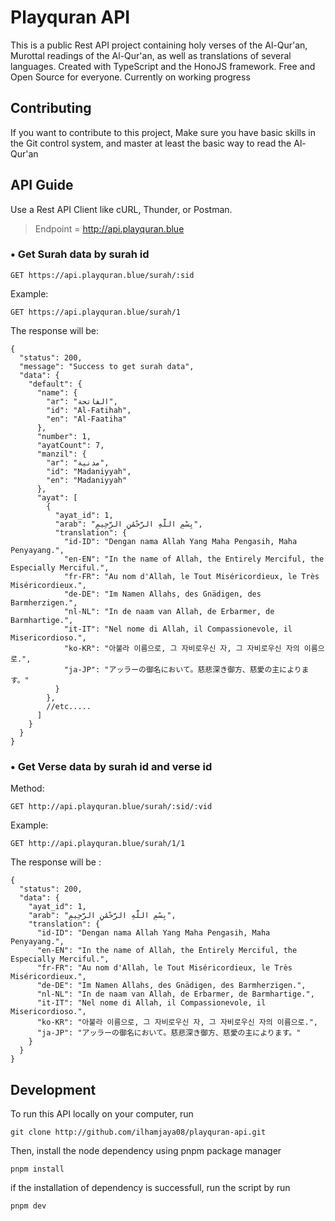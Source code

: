 # Playquran API
This is a public Rest API project containing holy verses of the Al-Qur'an, Murottal readings of the Al-Qur'an, as well as translations of several languages. Created with TypeScript and the HonoJS framework. Free and Open Source for everyone. Currently on working progress

## Contributing
If you want to contribute to this project, Make sure you have basic skills in the Git control system, and master at least the basic way to read the Al-Qur'an

## API Guide
Use a Rest API Client like cURL, Thunder, or Postman.
> Endpoint = http://api.playquran.blue
### • Get Surah data by surah id
```
GET https://api.playquran.blue/surah/:sid
```
Example:
```
GET https://api.playquran.blue/surah/1
```
The response will be:
```
{
  "status": 200,
  "message": "Success to get surah data",
  "data": {
    "default": {
      "name": {
        "ar": "الفاتحة",
        "id": "Al-Fatihah",
        "en": "Al-Faatiha"
      },
      "number": 1,
      "ayatCount": 7,
      "manzil": {
        "ar": "مدنية",
        "id": "Madaniyyah",
        "en": "Madaniyyah"
      },
      "ayat": [
        {
          "ayat_id": 1,
          "arab": "بِسْمِ اللَّهِ الرَّحْمَٰنِ الرَّحِيمِ",
          "translation": {
            "id-ID": "Dengan nama Allah Yang Maha Pengasih, Maha Penyayang.",
            "en-EN": "In the name of Allah, the Entirely Merciful, the Especially Merciful.",
            "fr-FR": "Au nom d'Allah, le Tout Miséricordieux, le Très Miséricordieux.",
            "de-DE": "Im Namen Allahs, des Gnädigen, des Barmherzigen.",
            "nl-NL": "In de naam van Allah, de Erbarmer, de Barmhartige.",
            "it-IT": "Nel nome di Allah, il Compassionevole, il Misericordioso.",
            "ko-KR": "아불라 이름으로, 그 자비로우신 자, 그 자비로우신 자의 이름으로.",
            "ja-JP": "アッラーの御名において。慈悲深き御方、慈愛の主によります。"
          }
        },
        //etc.....
      ]
    }
  }
}
```

### • Get Verse data by surah id  and verse id
Method:
```
GET http://api.playquran.blue/surah/:sid/:vid
```
Example:
```
GET http://api.playquran.blue/surah/1/1
```
The response will be :
```
{
  "status": 200,
  "data": {
    "ayat_id": 1,
    "arab": "بِسْمِ اللَّهِ الرَّحْمَٰنِ الرَّحِيمِ",
    "translation": {
      "id-ID": "Dengan nama Allah Yang Maha Pengasih, Maha Penyayang.",
      "en-EN": "In the name of Allah, the Entirely Merciful, the Especially Merciful.",
      "fr-FR": "Au nom d'Allah, le Tout Miséricordieux, le Très Miséricordieux.",
      "de-DE": "Im Namen Allahs, des Gnädigen, des Barmherzigen.",
      "nl-NL": "In de naam van Allah, de Erbarmer, de Barmhartige.",
      "it-IT": "Nel nome di Allah, il Compassionevole, il Misericordioso.",
      "ko-KR": "아불라 이름으로, 그 자비로우신 자, 그 자비로우신 자의 이름으로.",
      "ja-JP": "アッラーの御名において。慈悲深き御方、慈愛の主によります。"
    }
  }
}
```

## Development
To run this API locally on your computer, run
```
git clone http://github.com/ilhamjaya08/playquran-api.git
```
Then, install the node dependency using pnpm package manager
```
pnpm install
```
if the installation of dependency is successfull, run the script by run
```
pnpm dev
```